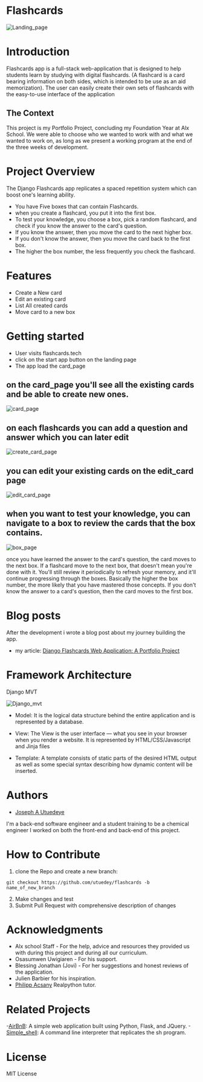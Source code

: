 # Flashcards

![Landing_page](https://github.com/utuedey/Tutorial_images/blob/main/Tutorials/landing_page.png?raw=true)

# Introduction
Flashcards app is a full-stack web-application that is designed to help students learn by studying with digital flashcards.
(A flashcard is a card bearing information on both sides, which is intended to be use as an aid memorization).
The user can easily create their own sets of flashcards with the easy-to-use interface of the application

## The Context
This project is my Portfolio Project, concluding my Foundation Year at Alx School. We were able to choose who we wanted to work with and what we wanted to work on, as long as we present a working program at the end of the three weeks of development.

# Project Overview
The Django Flashcards app replicates a spaced repetition system which can boost one's learning ability.
- You have Five boxes that can contain Flashcards.
- when you create a flashcard, you put it into the first box.
- To test your knowledge, you choose a box, pick a random flashcard, and check if you know the answer to the card's question.
- If you know the answer, then you move the card to the next higher box.
- If you don't know the answer, then you move the card back to the first box.
- The higher the box number, the less frequently you check the flashcard.

# Features
- Create a New card
- Edit an existing card
- List All created cards
- Move card to a new box

# Getting started
- User visits flashcards.tech
- click on the start app button on the landing page
- The app load the card_page
## on the card_page you'll see all the existing cards and be able to create new ones.

![card_page](https://github.com/utuedey/Tutorial_images/blob/main/Tutorials/list_card_page.png?raw=true)

## on each flashcards you can add a question and answer which you can later edit

![create_card_page](https://github.com/utuedey/Tutorial_images/blob/main/Tutorials/create_card.png?raw=true)

## you can edit your existing cards on the edit_card page

![edit_card_page](https://github.com/utuedey/Tutorial_images/blob/main/Tutorials/edit_card.png?raw=true)

## when you want to test your knowledge, you can navigate to a box to review the cards that the box contains.

![box_page](https://github.com/utuedey/Tutorial_images/blob/main/Tutorials/box_page.png?raw=true)

once you have learned the answer to the card's question, the card moves to the next box. If a flashcard move to 
the next box, that doesn't mean you're done with it. You'll still review it periodically to refresh your memory,
and it'll continue progressing through the boxes. Basically the higher the box number, the more likely that you
have mastered those concepts. If you don't know the answer to a card's question, then the card moves to the first box.

# Blog posts
After the development i wrote a blog post about my journey building the app.
- my article: [Django Flashcards Web Application: A Portfolio Project](https://medium.com/@joecodeswithpython/django-flashcards-web-application-a-portfolio-project-63d0aaaa73e9)

# Framework Architecture 
Django MVT

![Django_mvt](https://github.com/utuedey/Tutorial_images/blob/main/Tutorials/Django(MVT).png?raw=true)

- Model: It is the logical data structure behind the entire application
and is represented by a database.

- View: The View is the user interface — what you see in your browser when you render a website. 
It is represented by HTML/CSS/Javascript and Jinja files

- Template: A template consists of static parts of the desired HTML output 
as well as some special syntax describing how dynamic content will be inserted.

                                                                                                                        
# Authors
- [Joseph A Utuedeye](https://github.com/utuedey)

I'm a back-end software engineer and a student training to be a chemical engineer
I worked on both the front-end and back-end of this project.

# How to Contribute
1. clone the Repo and create a new branch: 
```
git checkout https://github.com/utuedey/flashcards -b name_of_new_branch
```
2. Make changes and test
3. Submit Pull Request with comprehensive description of changes

# Acknowledgments
- Alx school Staff - For the help, advice and resources they provided us with during this project and during all our curriculum.
- Osasumwen Uwigiaren - For his support.
- Blessing Jonathan (Jovi) - For her suggestions and honest reviews of the application.
- Julien Barbier for his inspiration.
- [Philipp Acsany](https://www.linkedin.com/in/acsany/) Realpython tutor.

# Related Projects
-[AirBnB](https://github.com/utuedey/AirBnB_clone_v4): A simple web application built using Python, Flask, and JQuery.
-[Simple_shell](https://github.com/peaceissa/simple_shell): A command line interpreter that replicates the sh program.

# License
MIT License
